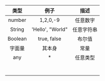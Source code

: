 |  类型   |       例子       |    描述    |
| :-----: | :--------------: | :--------: |
| number  |     1,2,0,-9     |  任意数字  |
| String  | 'Hello', "World" | 任意字符串 |
| Boolean |   true, false    |   布尔值   |
| 字面量  |      其本身      |    常量    |
|   any   |        *         |  任意类型  |
|         |                  |            |
|         |                  |            |
|         |                  |            |
|         |                  |            |
|         |                  |            |
|         |                  |            |
|         |                  |            |

